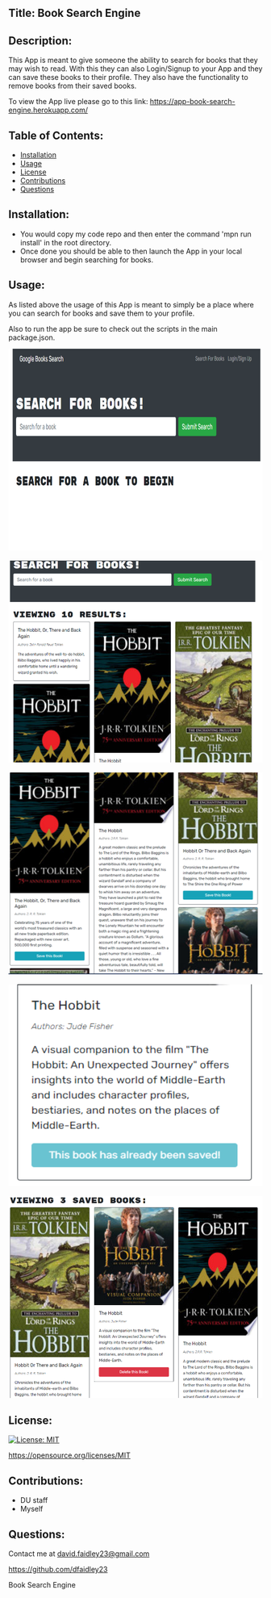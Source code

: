 ## Title: Book Search Engine

## Description: 
This App is meant to give someone the ability to search for books that they may wish to read. With this they can also Login/Signup to your App and they can save these books to their profile. They also have the functionality to remove books from their saved books.

To view the App live please go to this link: https://app-book-search-engine.herokuapp.com/

## Table of Contents: 

- [Installation](#installation)
- [Usage](#usage)
- [License](#license)
- [Contributions](#contributions)
- [Questions](#questions)

## Installation: 
- You would copy my code repo and then enter the command 'mpn run install' in the root directory.
- Once done you should be able to then launch the App in your local browser and begin searching for books.


## Usage:
As listed above the usage of this App is meant to simply be a place where you can search for books and save them to your profile.

Also to run the app be sure to check out the scripts in the main package.json.

<img src="./img/img1.png" width="700" height="400"/>
<br><br>
<img src="./img/img2.png" width="700" height="400"/>
<br><br>
<img src="./img/img3.png" width="700" height="400"/>
<br><br>
<img src="./img/img4.png" width="700" height="400"/>
<br><br>
<img src="./img/img5.png" width="700" height="400"/>


## License: 
[![License: MIT](https://img.shields.io/badge/License-MIT-yellow.svg)](https://opensource.org/licenses/MIT)

https://opensource.org/licenses/MIT

## Contributions: 
- DU staff
- Myself

## Questions: 
Contact me at david.faidley23@gmail.com

https://github.com/dfaidley23

Book Search Engine

